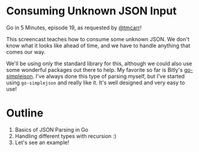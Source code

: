 # Consuming Unknown JSON Input

Go in 5 Minutes, episode 19, as requested by [@tmcarr](https://github.com/tmcarr)!

This screencast teaches how to consume some unknown JSON. We don't know what it looks like
ahead of time, and we have to handle anything that comes our way.

We'll be using only the standard library for this, although we could also use some wonderful 
packages out there to help. My favorite so far is Bitly's 
[go-simplejson](https://godoc.org/github.com/bitly/go-simplejson#Json).
I've always done this type of parsing myself, but I've started using `go-simplejson` and really
like it. It's well designed and very easy to use!

# Outline

1. Basics of JSON Parsing in Go
2. Handling different types with recursion :)
3. Let's see an example!
